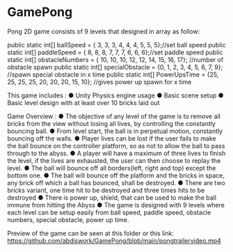 # GamePong

Pong 2D game consists of 9 levels that designed in array as follow:

public static int[] ballSpeed = { 3, 3, 3, 4, 4, 4, 5, 5, 5};//set ball speed
public static int[] paddleSpeed = { 8, 8, 8, 7, 7, 7, 6, 6, 6};//set paddle speed
public static int[] obstacleNumbers = { 10, 10, 10, 12, 12, 14, 15, 16, 17}; //number of obstacle spawn
public static int[] specialObstacle = {0, 1, 2, 3, 4, 5, 6, 7, 9}; //spawn special obstacle in x time
public static int[] PowerUpsTime = {25, 25, 25, 25, 20, 20, 20, 15, 10}; //gives power up spawn for x time

This game includes : 
● Unity Physics engine usage
● Basic scene setup
● Basic level design with at least over 10 bricks laid out

Game Overview :
● The objective of any level of the game is to remove all bricks from the view without
losing all lives, by controlling the constantly bouncing ball.
● From level start, the ball is in perpetual motion, constantly bouncing off the walls.
● Player lives can be lost if the user fails to make the ball bounce on the controller platform, so as not to allow the ball to pass through to the abyss. 
● A player will have a maximum of three lives to finish the level, if the lives are exhausted, the user can then choose to replay the level.
● The ball will bounce off all borders(left, right and top) except the bottom one.
● The ball will bounce off the platform and the bricks in space, any brick off which a ball has bounced, shall be destroyed.
● There are two bricks variant, one time hit to be destroyed and three times hits to be destroyed
● There is power up, shield, that can be used to make the ball immune from hitting the Abyss
● The game is designed with 9 levels where each level can be setup easily from ball speed, paddle speed, obstacle numbers, special obstacle, power up time.

Preview of the game can be seen at this folder or this link:
https://github.com/abdiswork/GamePong/blob/main/pongtrailervideo.mp4
